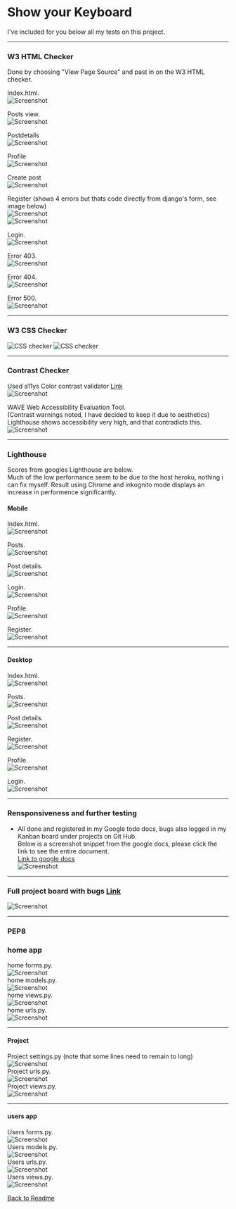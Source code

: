 # Show your Keyboard

I've included for you below all my tests on this project.

_____________________________________________________________________________

### W3 HTML Checker
Done by choosing "View Page Source" and past in on the W3 HTML checker.    

Index.html.    
![Screenshot](./static/images/w3_html_index.png)    

Posts view.        
![Screenshot](./static/images/w3_html_posts.png)

Postdetails   
![Screenshot](./static/images/w3_html_postdetail.png)    

Profile   
![Screenshot](./static/images/w3_html_profile.png)  

Create post  
![Screenshot](./static/images/w3_html_create_post.png)  

Register (shows 4 errors but thats code directly from django's form, see image below)   
![Screenshot](./static/images/w3_html_postdetail.png)  
![Screenshot](./static/images/w3_html_register_code.png)    

Login.     
![Screenshot](./static/images/w3_html_login.png)    

Error 403.     
![Screenshot](./static/images/w3_html_403.png)  

Error 404.    
![Screenshot](./static/images/w3_html_404.png)  

Error 500.    
![Screenshot](./static/images/w3_html_500.png)  

_____________________________________________________________________________


### W3 CSS Checker
![CSS checker](http://jigsaw.w3.org/css-validator/images/vcss)
![CSS checker](http://jigsaw.w3.org/css-validator/images/vcss-blue)

_____________________________________________________________________________


### Contrast Checker
Used a11ys Color contrast validator [Link](https://color.a11y.com)   
![Screenshot](./static/images/contrast-readme.png)    

WAVE Web Accessibility Evaluation Tool.   
(Contrast warnings noted, I have decided to keep it due to aesthetics)   
Lighthouse shows accessibility very high, and that contradicts this.     
![Screenshot](./static/images/wave_tool.png)
_____________________________________________________________________________

### Lighthouse
Scores from googles Lighthouse are below.     
Much of the low performance seem to be due to the host heroku, nothing i can fix myself. 
Result using Chrome and inkognito mode displays an increase in performence significantly.

#### Mobile
Index.html.    
![Screenshot](./static/images/mobile_lighthouse_index.png)     

Posts.    
![Screenshot](./static/images/mobile_lighthouse_posts.png)    

Post details.     
![Screenshot](./static/images/mobile_lighthouse_postdetail.png)    

Login.        
![Screenshot](./static/images/mobile_lighthouse_login.png) 

Profile.       
![Screenshot](./static/images/mobile_lighthouse_profile.png) 

Register.        
![Screenshot](./static/images/mobile_lighthouse_register.png) 

_____________________________________________________________________________

#### Desktop
Index.html.     
![Screenshot](./static/images/desktop_lighthouse_index.png)

Posts.   
![Screenshot](./static/images/dekstop_lighthouse_posts.png)     

Post details.    
![Screenshot](./static/images/desktop_lighthouse_postdetails.png)    

Register.   
![Screenshot](./static/images/desktop_lighthouse_register.png)     

Profile.    
![Screenshot](./static/images/desktop_lighthouse_profile.png)    

Login.       
![Screenshot](./static/images/desktop_lighthouse_login.png) 

_____________________________________________________________________________

### Rensponsiveness and further testing

- All done and registered in my Google todo docs, bugs also logged in my Kanban board under projects on Git Hub.   
Below is a screenshot snippet from the google docs, please click the link to see the entire document.   
[Link to google docs](https://docs.google.com/spreadsheets/d/1s44J9bTQyVY0vnPAtlb3FIwGDRyj-bNHVxq4E8CToME/edit?usp=sharing)    
![Screenshot](./static/images/testing_docs_readme.png)    

_____________________________________________________________________________


### Full project board with bugs [Link](https://github.com/users/andreas-ka/projects/6/views/1)     
![Screenshot](./static/images/kanban_board_bugs.png)   


_____________________________________________________________________________

### PEP8
### home app
home forms.py.    
![Screenshot](./static/images/python_linter_home_forms.png)     
home models.py.   
![Screenshot](./static/images/python_linter_home_models.png)     
home views.py.   
![Screenshot](./static/images/python_linter_home_views.png)   
home urls.py.  
![Screenshot](./static/images/python_linter_home_urls.png)    
_____________________________________________________________________________

#### Project
Project settings.py (note that some lines need to remain to long)    
![Screenshot](./static/images/python_linter_project_settings.png)    
Project urls.py.  
![Screenshot](./static/images/python_linter_project_urls.png)    
Project views.py.   
![Screenshot](./static/images/python_linter_project_views.png)    
_____________________________________________________________________________

#### users app
Users forms.py.    
![Screenshot](./static/images/python_linter_users_forms.png)   
Users models.py.     
![Screenshot](./static/images/python_linter_users_model.png)     
Users urls.py.    
![Screenshot](./static/images/python_linter_users_urls.png)    
Users views.py.   
![Screenshot](./static/images/python_linter_users_views.png)   

[Back to Readme](README.md)